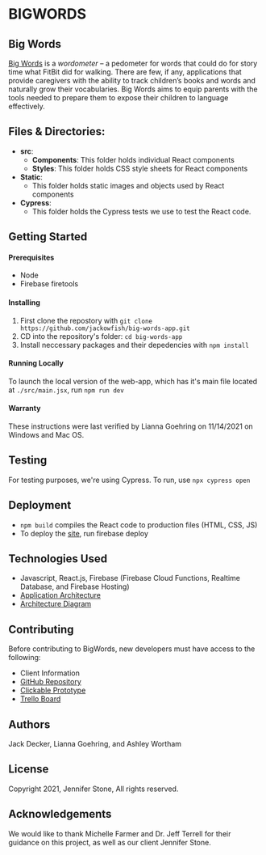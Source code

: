 # BIGWORDS

## Big Words
[Big Words](https://jackowfish.github.io/big-words-site/) is a *wordometer* – a pedometer for words that could do for story time what FitBit did for walking. There are few, if any, applications that provide caregivers with the ability to track children’s books and words and naturally grow their vocabularies. Big Words aims to equip parents with the tools needed to prepare them to expose their children to language effectively.

## Files & Directories:

* **src**:
  * **Components**: This folder holds individual React components
  * **Styles**: This folder holds CSS style sheets for React components
* **Static**:
  * This folder holds static images and objects used by React components
* **Cypress**:
  * This folder holds the Cypress tests we use to test the React code.

## Getting Started
#### Prerequisites
- Node
- Firebase firetools 

#### Installing
1. First clone the repostory with `git clone https://github.com/jackowfish/big-words-app.git`
2. CD into the repository's folder: `cd big-words-app` 
3. Install neccessary packages and their depedencies with `npm install`

#### Running Locally
To launch the local version of the web-app, which has it's main file located at `./src/main.jsx`, run `npm run dev`

#### Warranty
These instructions were last verified by Lianna Goehring on 11/14/2021 on Windows and Mac OS.

## Testing
For testing purposes, we're using Cypress. To run, use `npx cypress open`

## Deployment
- `npm build` compiles the React code to production files (HTML, CSS, JS)
- To deploy the [site](https://bigwords-202f6.web.app), run firebase deploy

## Technologies Used
- Javascript, React.js, Firebase (Firebase Cloud Functions, Realtime Database, and Firebase Hosting)
- [Application Architecture](https://jackowfish.github.io/big-words-site/2021/10/03/Application-Architecture.html)
- [Architecture Diagram](https://drive.google.com/file/d/1ns9DBivo3-i7BX9h5momS16R5N4YZbbQ/view?usp=sharing)

## Contributing
Before contributing to BigWords, new developers must have access to the following:
- Client Information
- [GitHub Repository](https://github.com/jackowfish/big-words-app)
- [Clickable Prototype](https://www.figma.com/files/team/1017564270614069136/BigWords?fuid=1017496868654503725)
- [Trello Board](https://trello.com/b/44ptFkKT/kanban-board)

## Authors
Jack Decker, Lianna Goehring, and Ashley Wortham

## License
Copyright 2021, Jennifer Stone, All rights reserved.

## Acknowledgements
We would like to thank Michelle Farmer and Dr. Jeff Terrell for their guidance on this project, as well as our client Jennifer Stone.
